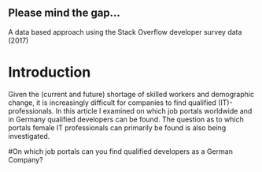## Please mind the gap...
A data based approach using the Stack Overflow developer survey data (2017)

# Introduction
Given the (current and future) shortage of skilled workers and demographic change, it is increasingly difficult for companies to find qualified (IT)-professionals. In this article I examined on which job portals worldwide and in Germany qualified developers can be found. The question as to which portals female IT professionals can primarily be found is also being investigated.

#On which job portals can you find qualified developers as a German Company?
